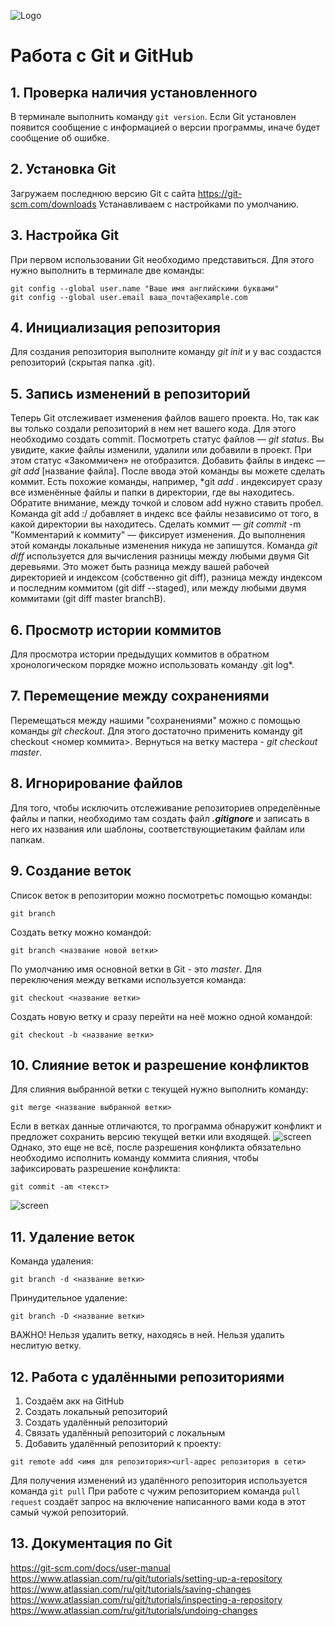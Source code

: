 ![Logo](png-transparent-computer-icons-github-github-leaf-logo-grass.png)
# **Работа с Git и GitHub**
## 1. Проверка наличия установленного 
В терминале выполнить команду `git version`.
Если Git установлен появится сообщение с информацией о версии программы, иначе будет сообщение об ошибке.
## 2. Установка Git
Загружаем последнюю версию Git с сайта https://git-scm.com/downloads
Устанавливаем с настройками по умолчанию.
 ## 3. Настройка Git
 При первом использовании Git необходимо представиться. Для этого нужно выполнить в терминале две команды:
 ```
 git config --global user.name "Ваше имя английскими буквами"
 git config --global user.email ваша_почта@example.com
 ```
 ## 4. Инициализация репозитория
 Для создания репозитория выполните команду *git init* и у вас создастся репозиторий (скрытая папка .git).
 ## 5. Запись изменений в репозиторий
 Теперь Git отслеживает изменения файлов вашего проекта. Но, так как вы только создали репозиторий в нем нет вашего кода. Для этого необходимо создать commit. Посмотреть статус файлов — *git status*. Вы увидите, какие файлы изменили, удалили или добавили в проект. При этом статус «Закоммичен» не отобразится. Добавить файлы в индекс — *git add* [название файла]. После ввода этой команды вы можете сделать коммит. Есть похожие команды, например, *git *add* . индексирует сразу все изменённые файлы и папки в директории, где вы находитесь. Обратите внимание, между точкой и словом add нужно ставить пробел. Команда git add :/ добавляет в индекс все файлы независимо от того, в какой директории вы находитесь. Сделать коммит — *git commit* -m "Комментарий к коммиту" — фиксирует изменения. До выполнения этой команды локальные изменения никуда не запишутся. Команда *git diff* используется для вычисления разницы между любыми двумя Git деревьями. Это может быть разница между вашей рабочей директорией и индексом (собственно git diff), разница между индексом и последним коммитом (git diff --staged), или между любыми двумя коммитами (git diff master branchB).
 ## 6. Просмотр истории коммитов
 Для просмотра истории предыдущих коммитов в обратном хронологическом порядке можно использовать команду .git log*.
 ## 7. Перемещение между сохранениями
 Перемещаться между нашими "сохранениями" можно с помощью команды *git checkout*. Для этого достаточно применить команду git checkout <номер коммита>. Вернуться на ветку мастера - *git checkout master*.
 ## 8. Игнорирование файлов
 Для того, чтобы исключить отслеживание репозиториев определённые файлы и папки, необходимо там создать файл ***.gitignore*** и записать в него их названия или шаблоны, соответствующиетаким файлам или папкам.
 ## 9. Создание веток
 Список веток в репозитории можно посмотретьс помощью команды:
```
git branch
```
 Создать ветку можно командой:
```
git branch <название новой ветки>
```
По умолчанию имя основной ветки в Git - это *master*.
Для переключения между ветками используется команда:
```
git checkout <название ветки>
```
Создать новую ветку и сразу перейти на неё можно одной командой:
```
git checkout -b <название ветки>
```
## 10. Слияние веток и разрешение конфликтов
Для слияния выбранной ветки с текущей нужно выполнить команду:
```
git merge <название выбранной ветки>
```
Если в ветках данные отличаются, то программа обнаружит конфликт и предложет сохранить версию текущей ветки или входящей.
![screen](Screenshot_1.png)
Однако, это еще не всё, после разрешения конфликта обязательно необходимо исполнить команду коммита слияния, чтобы зафиксировать разрешение конфликта:
```
git commit -am <текст>
```
![screen](Screenshot_2.png)
## 11. Удаление веток
Команда удаления:
```
git branch -d <название ветки>
``` 
Принудительное удаление:
```
git branch -D <название ветки>
```
ВАЖНО! Нельзя удалить ветку, находясь в ней. Нельзя удалить неслитую ветку.
## 12. Работа с удалёнными репозиториями
1. Создаём акк на GitHub
2. Создать локальный репозиторий
3. Создать удалённый репозиторий
4. Связать удалённый репозиторий с локальным
5. Добавить удалённый репозиторий к проекту:
```
git remote add <имя для репозитория><url-адрес репозитория в сети>
```
Для получения изменений из удалённого репозитория используется команда `git pull`
При работе с чужим репозиторием команда `pull request` создаёт запрос на включение написанного вами кода в этот самый чужой репозиторий.  
## 13. Документация по Git
https://git-scm.com/docs/user-manual
https://www.atlassian.com/ru/git/tutorials/setting-up-a-repository
https://www.atlassian.com/ru/git/tutorials/saving-changes
https://www.atlassian.com/ru/git/tutorials/inspecting-a-repository
https://www.atlassian.com/ru/git/tutorials/undoing-changes



